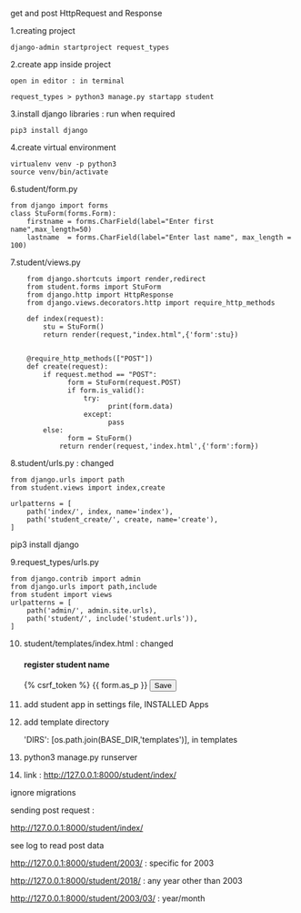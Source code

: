 get and post HttpRequest
and 
Response



1.creating project

    django-admin startproject request_types
	    

2.create app inside project

    open in editor : in terminal 
	
    request_types > python3 manage.py startapp student

3.install django libraries : run when required

    pip3 install django

4.create virtual environment

    virtualenv venv -p python3
    source venv/bin/activate


6.student/form.py

    from django import forms  
    class StuForm(forms.Form):  
        firstname = forms.CharField(label="Enter first name",max_length=50)  
        lastname  = forms.CharField(label="Enter last name", max_length = 100)  


7.student/views.py

		from django.shortcuts import render,redirect  
		from student.forms import StuForm  
		from django.http import HttpResponse  
		from django.views.decorators.http import require_http_methods  

		def index(request):  
		    stu = StuForm()  
		    return render(request,"index.html",{'form':stu})


		@require_http_methods(["POST"])  
		def create(request):
		    if request.method == "POST":  
			      form = StuForm(request.POST)  
			      if form.is_valid():  
			          try:  
				            print(form.data)  
			          except:  
				            pass  
		    else:  
			      form = StuForm()  
		        return render(request,'index.html',{'form':form})  



8.student/urls.py : changed

    from django.urls import path
    from student.views import index,create

    urlpatterns = [
        path('index/', index, name='index'),
        path('student_create/', create, name='create'),
    ] 


pip3 install django


9.request_types/urls.py

    from django.contrib import admin
    from django.urls import path,include
    from student import views
    urlpatterns = [
        path('admin/', admin.site.urls),
        path('student/', include('student.urls')),
    ]

10. student/templates/index.html : changed

    <!DOCTYPE html>  
    <html lang="en">  
    <head>  
    <meta charset="UTF-8">  
    <title>Index</title>  
    </head>  
    <body>  
    <h4>register student name</h4>
    <form method="POST" class="post-form" action="/student/student_create/">  
        {% csrf_token %}  
        {{ form.as_p }}  
        <button type="submit" class="save btn btn-default">Save</button>  
    </form>  
    </body>  
    </html>

10. add student app in settings file, INSTALLED Apps


11. add template directory

    'DIRS': [os.path.join(BASE_DIR,'templates')], in templates



15. python3 manage.py runserver

14. link : http://127.0.0.1:8000/student/index/

ignore migrations


sending post request : 

http://127.0.0.1:8000/student/index/

see log to read post data





http://127.0.0.1:8000/student/2003/  : specific for 2003

http://127.0.0.1:8000/student/2018/ : any year other than 2003

http://127.0.0.1:8000/student/2003/03/ : year/month 


